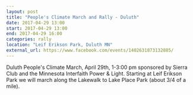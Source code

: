 ```yaml
---
layout: post
title: "People's Climate March and Rally - Duluth"
date: 2017-04-29 13:00
start: 2017-04-29 13:00
end: 2017-04-29 16:00
categories: rally
location: "Leif Erikson Park, Duluth MN"
external_url: https://www.facebook.com/events/1402631873132885/
---
```

Duluth People's Climate March, April 29th, 1-3:00 pm sponsored by Sierra Club and the Minnesota Interfaith Power & Light. Starting at Leif Erikson Park we will march along the Lakewalk to Lake Place Park (about 3/4 of a mile).
